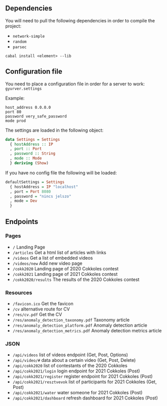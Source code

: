 ## Dependencies

You will need to pull the following dependencies in order to compile the project:
- `network-simple`
- `random`
- `parsec`

`cabal install <element> --lib`

## Configuration file

You need to place a configuration file in order for a server to work: `gyurver.settings`

Example:
```
host_address 0.0.0.0
port 80
password very_safe_password
mode prod
```

The settings are loaded in the following object:
```haskell
data Settings = Settings
  { hostAddress :: IP
  , port :: Port
  , password :: String
  , mode :: Mode
  } deriving (Show)
```

If you have no config file the following will be loaded:
```haskell
defaultSettings = Settings
  { hostAddress = IP "localhost"
  , port = Port 8080
  , password = "nincs jelszo"
  , mode = Dev
  }
```
## Endpoints

### Pages
- `/` Landing Page
- `/articles` Get a html list of articles with links
- `/videos` Get a list of embedded videos
- `/videos/new` Add new video page
- `/cokk2020` Landing page of 2020 Cokkoles contest
- `/cokk2021` Landing page of 2021 Cokkoles contest
- `/cokk2020/results` The results of the 2020 Cokkoles contest

### Resources
- `/favicon.ico` Get the favicon
- `/cv` alternative route for CV
- `/res/cv.pdf` Get the CV
- `/res/anomaly_detection_taxonomy.pdf` Taxonomy article
- `/res/anomaly_detection_platform.pdf` Anomaly detection article
- `/res/anomaly_detection_metrics.pdf` Anomaly detection metrics article

### JSON
- `/api/videos` list of videos endpoint (Get, Post, Options)
- `/api/video/#` data about a certain video (Get, Post, Delete)
- `/api/cokk2020` list of contestants of the 2020 Cokkoles
- `/api/cokk2021/login` login endpoint for 2021 Cokkoles (Post)
- `/api/cokk2021/register` register endpoint for 2021 Cokkoles (Post)
- `/api/cokk2021/resztvevok` list of participants for 2021 Cokkoles (Get, Post)
- `/api/cokk2021/water` water someone for 2021 Cokkoles (Post)
- `/api/cokk2021/dashboard` refresh dashboard for 2021 Cokkoles (Post)

